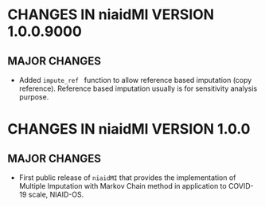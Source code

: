 # CHANGES IN niaidMI VERSION 1.0.0.9000

## MAJOR CHANGES

* Added `impute_ref ` function to allow reference based imputation (copy reference). Reference based imputation usually is for sensitivity analysis purpose.

# CHANGES IN niaidMI VERSION 1.0.0

## MAJOR CHANGES

* First public release of `niaidMI` that provides the
  implementation of Multiple Imputation with Markov Chain
  method in application to COVID-19 scale, NIAID-OS.